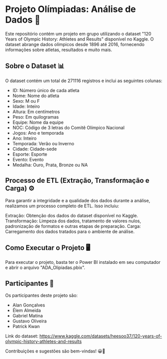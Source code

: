 # Projeto Olímpiadas: Análise de Dados 🏅

Este repositório contém um projeto em grupo utilizando o dataset "120 Years of Olympic History: Athletes and Results" disponível no Kaggle. O dataset abrange dados olímpicos desde 1896 até 2016, fornecendo informações sobre atletas, resultados e muito mais.


## Sobre o Dataset 📊

O dataset contém um total de 271116 registros e inclui as seguintes colunas:

- ID: Número único de cada atleta<br>
- Nome: Nome do atleta<br>
- Sexo: M ou F<br>
- Idade: Inteiro<br>
- Altura: Em centímetros<br>
- Peso: Em quilogramas<br>
- Equipe: Nome da equipe<br>
- NOC: Código de 3 letras do Comitê Olímpico Nacional<br>
- Jogos: Ano e temporada<br>
- Ano: Inteiro<br>
- Temporada: Verão ou Inverno<br>
- Cidade: Cidade-sede<br>
- Esporte: Esporte<br>
- Evento: Evento<br>
- Medalha: Ouro, Prata, Bronze ou NA<br>


## Processo de ETL (Extração, Transformação e Carga) ⚙️
Para garantir a integridade e a qualidade dos dados durante a análise, realizamos um processo completo de ETL. Isso incluiu:

Extração: Obtenção dos dados do dataset disponível no Kaggle.
Transformação: Limpeza dos dados, tratamento de valores nulos, padronização de formatos e outras etapas de preparação.
Carga: Carregamento dos dados tratados para o ambiente de análise.

## Como Executar o Projeto 🖥️

Para executar o projeto, basta ter o Power BI instalado em seu computador e abrir o arquivo "ADA_Olipiadas.pbix".


## Participantes 🤝
Os participantes deste projeto são:

- Alan Gonçalves<br>
- Élem Almeida<br>
- Gabriel Matina<br>
- Gustavo Oliveira<br>
- Patrick Kwan<br>

Link do dataset: https://www.kaggle.com/datasets/heesoo37/120-years-of-olympic-history-athletes-and-results

Contribuições e sugestões são bem-vindas! 😀🏅
